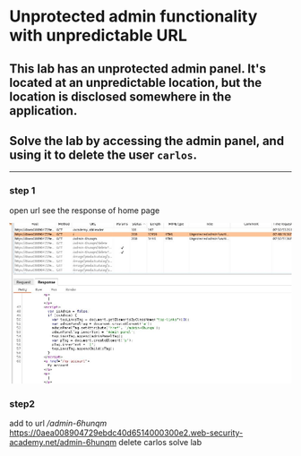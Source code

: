 # Unprotected admin functionality with unpredictable URL

## This lab has an unprotected admin panel. It's located at an unpredictable location, but the location is disclosed somewhere in the application.

## Solve the lab by accessing the admin panel, and using it to delete the user `carlos`.

---

### step 1

open url
see the response of home page

![screenshot](images/lab2_response_home_page.jpg)

### step2

add to url _/admin-6hunqm_
https://0aea008904729ebdc40d6514000300e2.web-security-academy.net/admin-6hunqm
delete carlos solve lab
